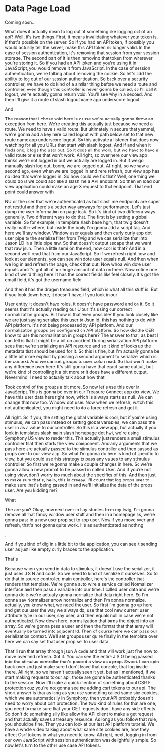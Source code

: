 # Data Page Load

Coming soon...

What does it actually mean to log out of something like logging out of an api? Well, it's two things. First, it means invalidating whatever your token is, if that's possible on the server. So if you had an API token, if possibly you would actually tell the server, make this API token no longer valid. In the case of session authentication, it's removing that session from your session storage. The second part of it is then removing that token from wherever you're storing it. So if you had an API token and you're using it in JavaScript, you would remove it from JavaScript. In the case of session authentication, we're talking about removing the cookie. So let's add the ability to log out of our session authentication. So back over a security controller, we have to do kind of a similar thing before we need a route and controller, even though this controller is never gonna be called, so I'll call it logout, we're actually gonna return void. You'll see why in a second. And then I'll give it a route of slash logout name app underscore logout.

And

The reason that I chose void here is cause we're actually gonna throw an exception from here. We're creating this actually just because we need a route. We need to have a valid route. But ultimately in secure that yammel, we're gonna add a key here called logout with path below set to that new route name app underscore logout. So this activate a listener that does now watching for all you URLs that start with slash logout. And if and when it finds one, it logs the user out. So it does all the work, but we have to have a valid route or else that won't work. All right, so over here our view app thinks we're not logged in but we actually are logged in. But if we go manually slash log out, boom, we are logged out. All right, so we saw a second ago, even when we are logged in and rere refresh, our view app has no idea that we're logged in. So how could we fix that? Well, one thing we could do is we could add like a slash me a API endpoint. So then on load our view application could make an age X request to that endpoint. That end point could answer with

NU or the user that we're authenticated as but slash me endpoints are super not restful and there's a better way anyways for performance. Let's just dump the user information on page look. So it's kind of two different ways generally. Two different ways to do that. The first is by setting a global variable. So for example, in template slash base hgm, that twig doesn't really matter where, but inside the body I'm gonna add a script tag. And here we'll say window. Window user equals and then curly curly app dot user pipe to the serialize filter from Twig and we can serialize that into Jason LD in a little pipe raw. So that doesn't output escape that we want that raw jsun. Then a little semi on the end, how cool is that? And in a second we'll read that from our JavaScript. So if we refresh right now and look at our elements, you can see win dote user equals null. And then when we log in and refresh the page, check that out. Now whoa win dote user equals and it's got all of our huge amount of data on there. Now notice one kind of weird thing here. It has the correct fields like feel closely. It's got the email field, it's got the username field,

And then it has the dragon treasures field, which is what all this stuff is. But if you look down here, it doesn't have, if you look in our

User entity, it doesn't have roles, it doesn't have password and on it. So it seems that it's actually reading our U our it's using our correct normalization groups. But how is that even possible? If you look closely like we are just saying serialize this user to Jsun ld, this has nothing to do with API platform. It's not being processed by API platform. And our normalization groups are configured on API platform. So how did the CER know to use this normalization in groups here? The answer to that, as best I can tell is that it might be a bit on accident During serialization API platform sees that we're serializing an API resource and so it kind of looks up the metadata that should be used for it. So this is fine, but I'm actually gonna be a little bit more explicit by passing a second argument to serialize, which is the context. And we can set groups to user colon read. So that won't make any difference over here. It's still gonna have that exact same output, but we're kind of controlling it a bit more or it does have a different output. Nevermind, I need to actually talk about how that

Took control of the groups a bit more. So now let's use this over in JavaScript. This is gonna be over in our Treasure Connect app dot view. We have this user data here right now, which is always starts as null. We can change that now too. Window dot user. Now when we refresh, watch this not authenticated, you might need to do a force refresh and got it.

All right. So if you, the setting the global variable is cool, but if you're using stimulus, we can pass instead of setting global variables, we can pass the user in as a value to our controller. So this is a view app, but actually if you look in templates slash main slash homepage dot hwi, we're using Symphony US view to render this. This actually just renders a small stimulus controller that then starts the view component. And any arguments that we pass here are actually passed to the stimulus controller and then passed as props over to our view app. So what I'm gonna do here is kind of specific to view, but you could use this strategy to pass any values to any stimulus controller. So first we're gonna make a couple changes in here. So we're gonna allow a new prompt to be passed in called User. And if you're not using view, don't worry too much about the specifics of this. And then just to make sure that's, hello, this is creepy. I'll count that log props user to make sure that's being passed in and we'll initialize the data of the props user. Are you kidding me?

What

The are you? Okay, now next over in bay studies from my twig, I'm gonna remove all that fancy window user stuff and then in a homepage hs, we're gonna pass in a new user prop set to app user. Now if you move over and refresh, that's not gonna quite work. It's as authenticated as nothing

<laugh>.

And if you kind of dig in a little bit to the application, you can see it sending user as just like empty curly braces to the application.

That's

Because when you send in data to stimulus, it doesn't use the serializer, it just uses J S N and code. So we need to kind of serialize it ourselves. So to do that in source controller, main controller, here's the controller that renders that template. We're gonna auto wire a service called Normalizer interface and then pass a variable into our time. I called user data and we're gonna do is we're actually gonna normalize that data right here. So I'm gonna say Normalizer arrow normalize and then I'm gonna normalize, actually, you know what, we need the user. So first I'm gonna go up here and get our user the way we always do, use that cool new current user attribute type in our user, say user, and then equals null in case we're not authenticated. Now down here, normalization that turns the object into an array. So we're gonna pass a user and then the format that that array will eventually be turned into adjacent ld. Then of course here we can pass our serialization context. We'll set groups user qu re finally in the template over here we can say set that user prop set to user data.

That'll run that array through jsun A code and that will work just fine now to move over and refresh. Got it. You can see the entire J S O being passed into the stimulus controller that's passed a view as a prop. Sweet. I can spin back over and just make sure I don't leave that console, that log inside there. All right, so we haven't actually seen it yet, but as I mentioned, if we start making requests to our api, those are gonna be authenticated thanks to the session. Now I'll make a quick mention of something about CSR F protection cuz you're not gonna see me adding csrf tokens to our api. The short answer is that as long as you use something called same site cookies, which we are automatically in Symphony, then your API probably doesn't need to worry about csrf protection. The two kind of rules for that are one, you need to make sure that your GET requests don't have any side effects. So don't do something silly like allow the API client to make a get request and that actually saves a treasury resource. As long as you follow that rule, you should be fine. Then you can look at our last API platform tutorial. We have a whole video talking about what same site cookies are, how they affect Csrf tokens in what you need to know. All right, next, logging in from our own JavaScript with session authentication was delightfully simple. So now let's turn to the other use case API tokens.